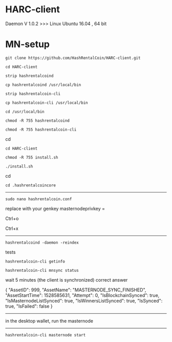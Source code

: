 # HARC-client
Daemon V 1.0.2 >>> Linux Ubuntu 16.04 , 64 bit

# MN-setup

```
git clone https://github.com/HashRentalCoin/HARC-client.git

cd HARC-client

strip hashrentalcoind

cp hashrentalcoind /usr/local/bin

strip hashrentalcoin-cli

cp hashrentalcoin-cli /usr/local/bin

cd /usr/local/bin

chmod -R 755 hashrentalcoind

chmod -R 755 hashrentalcoin-cli
```

cd

```
cd HARC-client

chmod -R 755 install.sh

./install.sh
```

cd

```
cd .hashrentalcoincore
```
************
```
sudo nano hashrentalcoin.conf
```
replace with your genkey masternodeprivkey = 

Ctrl+o 

Ctrl+x

************

```
hashrentalcoind -daemon -reindex
```
tests

```
hashrentalcoin-cli getinfo

hashrentalcoin-cli mnsync status
```
wait 5 minutes (the client is synchronized)
correct answer

{
  "AssetID": 999,
  "AssetName": "MASTERNODE_SYNC_FINISHED",
  "AssetStartTime": 1528585631,
  "Attempt": 0,
  "IsBlockchainSynced": true,
  "IsMasternodeListSynced": true,
  "IsWinnersListSynced": true,
  "IsSynced": true,
  "IsFailed": false
}

*****
in the desktop wallet, run the masternode
*****
```
hashrentalcoin-cli masternode start
```
